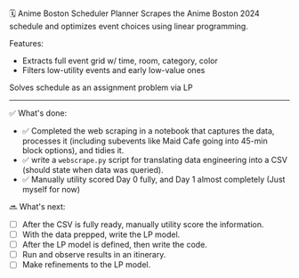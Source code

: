 🗓 Anime Boston Scheduler Planner
Scrapes the Anime Boston 2024 schedule and optimizes event choices using linear programming.

Features:
- Extracts full event grid w/ time, room, category, color
- Filters low-utility events and early low-value ones

Solves schedule as an assignment problem via LP

----
✅ What's done:
- ✅ Completed the web scraping in a notebook that captures the data, processes it (including subevents like Maid Cafe going into 45-min block options), and tidies it.
- ✅ write a `webscrape.py` script for translating data engineering into a CSV (should state when data was queried).
- ✅ Manually utility scored Day 0 fully, and Day 1 almost completely (Just myself for now)

🔜 What's next:
- ☐ After the CSV is fully ready, manually utility score the information.
- ☐ With the data prepped, write the LP model.
- ☐ After the LP model is defined, then write the code.
- ☐ Run and observe results in an itinerary.
- ☐ Make refinements to the LP model.
